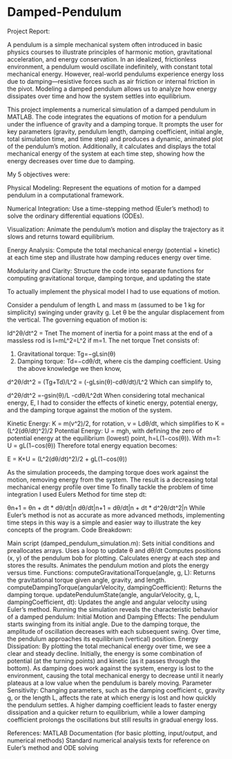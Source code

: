 # Damped-Pendulum
Project Report:

A pendulum is a simple mechanical system often introduced in basic physics courses to illustrate principles of harmonic motion, gravitational acceleration, and energy conservation. In an idealized, frictionless environment, a pendulum would oscillate indefinitely, with constant total mechanical energy. However, real-world pendulums experience energy loss due to damping—resistive forces such as air friction or internal friction in the pivot. Modeling a damped pendulum allows us to analyze how energy dissipates over time and how the system settles into equilibrium.

This project implements a numerical simulation of a damped pendulum in MATLAB. The code integrates the equations of motion for a pendulum under the influence of gravity and a damping torque. It prompts the user for key parameters (gravity, pendulum length, damping coefficient, initial angle, total simulation time, and time step) and produces a dynamic, animated plot of the pendulum’s motion. Additionally, it calculates and displays the total mechanical energy of the system at each time step, showing how the energy decreases over time due to damping.

My 5 objectives were:

Physical Modeling: Represent the equations of motion for a damped pendulum in a computational framework.

Numerical Integration: Use a time-stepping method (Euler’s method) to solve the ordinary differential equations (ODEs).

Visualization: Animate the pendulum’s motion and display the trajectory as it slows and returns toward equilibrium.

Energy Analysis: Compute the total mechanical energy (potential + kinetic) at each time step and illustrate how damping reduces energy over time.

Modularity and Clarity: Structure the code into separate functions for computing gravitational torque, damping torque, and updating the state

To actually implement the physical model I had to use equations of motion.

Consider a pendulum of length L and mass m (assumed to be 1 kg for simplicity) swinging under gravity g. Let θ be the angular displacement from the vertical. The governing equation of motion is:

Id^2θ/dt^2​ = Tnet​
The moment of inertia for a point mass at the end of a massless rod is I=mL^2=L^2 if m=1.
The net torque Tnet consists of:
1. Gravitational torque: Tg=−gLsin⁡(θ)
2. Damping torque: Td=−cdθ/dt​, where cis the damping coefficient.
Using the above knowledge we then know,

d^2θ/dt^2​ = (Tg+Td)/L^2 = (-gLsin(θ)-cdθ/dt)/L^2
Which can simplify to,

d^2θ/dt^2 =-gsin(θ)/L -cdθ/L^2dt
When considering total mechanical energy, E, I had to consider the effects of kinetic energy, potential energy, and the damping torque against the motion of the system.

Kinetic Energy: K = m(v^2)/2, for rotation, v = Ldθ/dt, which simplifies to K = (L^2(dθ/dt)^2)/2
Potential Energy: U = mgh, with defining the zero of potential energy at the equilibrium (lowest) point, h=L(1−cos⁡(θ)). With m=1: U = gL(1−cos(θ))
Therefore total energy equation becomes:

E = K+U = (L^2(dθ/dt)^2)/2 + gL(1−cos(θ))

As the simulation proceeds, the damping torque does work against the motion, removing energy from the system. The result is a decreasing total mechanical energy profile over time
To finally tackle the problem of time integration I used Eulers Method for time step dt:

θn+1 = θn + dt * dθ/dt|n
dθ/dt|n+1 = dθ/dt|n + dt * d^2θ/dt^2|n
While Euler’s method is not as accurate as more advanced methods, implementing time steps in this way is a simple and easier way to illustrate the key concepts of the program.
Code Breakdown:

Main script (damped_pendulum_simulation.m):
Sets initial conditions and preallocates arrays.
Uses a loop to update θ and dθ/dt
Computes positions (x, y) of the pendulum bob for plotting.
Calculates energy at each step and stores the results.
Animates the pendulum motion and plots the energy versus time.
Functions:
computeGravitationalTorque(angle, g, L): Returns the gravitational torque given angle, gravity, and length.
computeDampingTorque(angularVelocity, dampingCoefficient): Returns the damping torque.
updatePendulumState(angle, angularVelocity, g, L, dampingCoefficient, dt): Updates the angle and angular velocity using Euler’s method.
Running the simulation reveals the characteristic behavior of a damped pendulum:
Initial Motion and Damping Effects:
The pendulum starts swinging from its initial angle. Due to the damping torque, the amplitude of oscillation decreases with each subsequent swing. Over time, the pendulum approaches its equilibrium (vertical) position.
Energy Dissipation:
By plotting the total mechanical energy over time, we see a clear and steady decline. Initially, the energy is some combination of potential (at the turning points) and kinetic (as it passes through the bottom). As damping does work against the system, energy is lost to the environment, causing the total mechanical energy to decrease until it nearly plateaus at a low value when the pendulum is barely moving.
Parameter Sensitivity:
Changing parameters, such as the damping coefficient c, gravity g, or the length L, affects the rate at which energy is lost and how quickly the pendulum settles. A higher damping coefficient leads to faster energy dissipation and a quicker return to equilibrium, while a lower damping coefficient prolongs the oscillations but still results in gradual energy loss.

References:
MATLAB Documentation (for basic plotting, input/output, and numerical methods)
Standard numerical analysis texts for reference on Euler’s method and ODE solving
